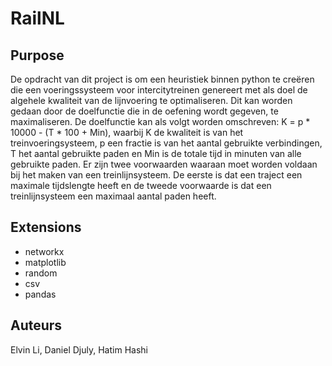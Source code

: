 # RailNL

## Purpose
De opdracht van dit project is om een heuristiek binnen python te creëren die een voeringssysteem voor intercitytreinen genereert met als doel de algehele kwaliteit van de lijnvoering te optimaliseren. Dit kan worden gedaan door de doelfunctie die in de oefening wordt gegeven, te maximaliseren. De doelfunctie kan als volgt worden omschreven: K = p * 10000 - (T * 100 + Min), waarbij K de kwaliteit is van het treinvoeringsysteem, p een fractie is van het aantal gebruikte verbindingen, T het aantal gebruikte paden en Min is de totale tijd in minuten van alle gebruikte paden. Er zijn twee voorwaarden waaraan moet worden voldaan bij het maken van een treinlijnsysteem. De eerste is dat een traject een maximale tijdslengte heeft en de tweede voorwaarde is dat een treinlijnsysteem een maximaal aantal paden heeft.

## Extensions
- networkx
- matplotlib
- random
- csv
- pandas

## Auteurs
Elvin Li, Daniel Djuly, Hatim Hashi